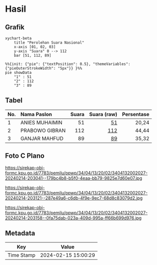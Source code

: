 # Hasil

## Grafik

```mermaid
xychart-beta
    title "Perolehan Suara Nasional"
    x-axis [01, 02, 03]
    y-axis "Suara" 0 --> 112
    bar [51, 112, 89]
```

```mermaid
%%{init: {"pie": {"textPosition": 0.5}, "themeVariables": {"pieOuterStrokeWidth": "5px"}} }%%
pie showData
    "1" : 51
    "2" : 112
    "3" : 89
```

## Tabel

| No. | Nama Paslon    | Suara | Suara (raw) | Persentase |
|:--- |:-------------- | -----:| -----------:| ----------:|
| 1   | ANIES MUHAIMIN | 51    | [51][p-1]   | 20,24      |
| 2   | PRABOWO GIBRAN | 112   | [112][p-2]  | 44,44      |
| 3   | GANJAR MAHFUD  | 89    | [89][p-3]   | 35,32      |


[p-1]: https://github.com/gigit-pemilu/pemilu-2024/blob/main/pilpres/hitung-suara/sub/34-di-yogyakarta/sub/04-sleman/sub/13-sleman/sub/2002-triharjo/sub/027-tps/sub/paslon-1.txt
[p-2]: https://github.com/gigit-pemilu/pemilu-2024/blob/main/pilpres/hitung-suara/sub/34-di-yogyakarta/sub/04-sleman/sub/13-sleman/sub/2002-triharjo/sub/027-tps/sub/paslon-2.txt
[p-3]: https://github.com/gigit-pemilu/pemilu-2024/blob/main/pilpres/hitung-suara/sub/34-di-yogyakarta/sub/04-sleman/sub/13-sleman/sub/2002-triharjo/sub/027-tps/sub/paslon-3.txt

## Foto C Plano

https://sirekap-obj-formc.kpu.go.id/7783/pemilu/ppwp/34/04/13/20/02/3404132002027-20240214-203041--179bc4b8-b5f0-4eaa-bb79-9825e7d60e07.jpg

https://sirekap-obj-formc.kpu.go.id/7783/pemilu/ppwp/34/04/13/20/02/3404132002027-20240214-203121--287e49a6-c6db-4f9e-9ec7-68d8c83079d2.jpg

https://sirekap-obj-formc.kpu.go.id/7783/pemilu/ppwp/34/04/13/20/02/3404132002027-20240214-203158--0fa75dab-023a-409d-995a-ff66b699d976.jpg


## Metadata

| Key        | Value               |
| ---------- | ------------------- |
| Time Stamp | 2024-02-15 15:00:29 |



